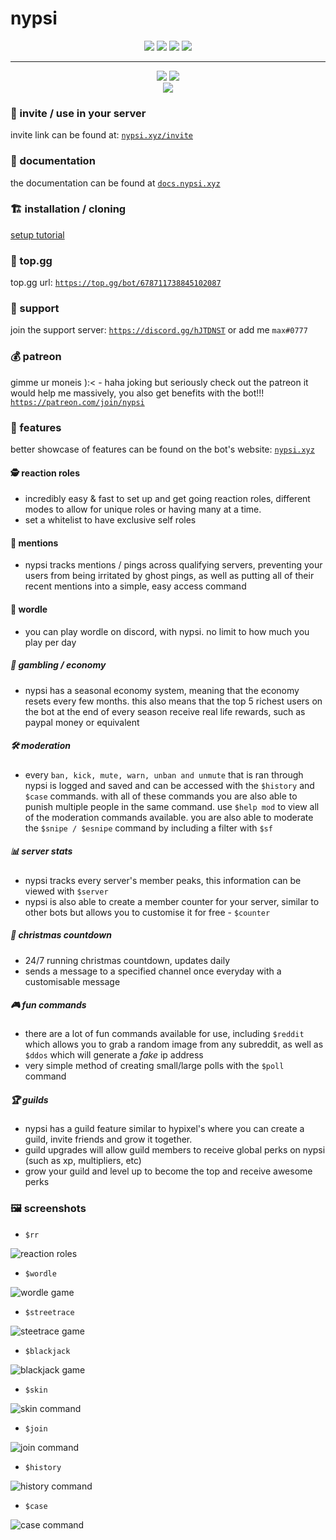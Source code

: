 # nypsi

<p align="center">
<a href="https://discord.gg/hJTDNST" target="_blank"><img src="https://img.shields.io/badge/Discord-5865F2?style=for-the-badge&logo=discord&logoColor=white"></a>
<img src="https://img.shields.io/badge/TypeScript-007ACC?style=for-the-badge&logo=typescript&logoColor=white">
<img src ="https://img.shields.io/badge/redis-%23DD0031.svg?&style=for-the-badge&logo=redis&logoColor=white">
<img src ="https://img.shields.io/badge/Prisma-3982CE?style=for-the-badge&logo=Prisma&logoColor=white">
</p>

<hr>

<p align="center">
  <a href="https://discord.gg/hJTDNST" target="_blank"><img src="https://badgen.net/discord/members/hJTDNST"></a>
  <a href="https://top.gg/bot/678711738845102087"><img src="https://top.gg/api/widget/servers/678711738845102087.svg"></a>
  <br>
  <a href="https://ko-fi.com/U7U4AEDXM"><img src = "https://ko-fi.com/img/githubbutton_sm.svg"></a>
</p>

### 🍟 invite / use in your server

invite link can be found at: [`nypsi.xyz/invite`](https://nypsi.xyz/invite)

### 📔 documentation

the documentation can be found at [`docs.nypsi.xyz`](https://docs.nypsi.xyz)

### 🏗 installation / cloning

[setup tutorial](https://github.com/mxz7/nypsi/blob/main/SETUP.md)

### 🍪 top.gg

top.gg url: [`https://top.gg/bot/678711738845102087`](https://top.gg/bot/678711738845102087)

### 🌴 support

join the support server: [`https://discord.gg/hJTDNST`](https://discord.gg/hJTDNST) or add me `max#0777`

### 💰 patreon

gimme ur moneis ):< - haha joking but seriously check out the patreon it would help me massively, you also get benefits with the bot!!! [`https://patreon.com/join/nypsi`](https://patreon.com/join/nypsi)

### 🌵 features

better showcase of features can be found on the bot's website: [`nypsi.xyz`](https://nypsi.xyz)

#### 🕵️ reaction roles

- incredibly easy & fast to set up and get going reaction roles, different modes to allow for unique roles or having many at a time.
- set a whitelist to have exclusive self roles

#### 💬 mentions

- nypsi tracks mentions / pings across qualifying servers, preventing your users from being irritated by ghost pings, as well as putting all of their recent mentions into a simple, easy access command

#### 📖 wordle

- you can play wordle on discord, with nypsi. no limit to how much you play per day

##### 💸 gambling / economy

- nypsi has a seasonal economy system, meaning that the economy resets every few months. this also means that the top 5 richest users on the bot at the end of every season receive real life rewards, such as paypal money or equivalent

##### 🛠 moderation

- every `ban, kick, mute, warn, unban and unmute` that is ran through nypsi is logged and saved and can be accessed with the `$history` and `$case` commands. with all of these commands you are also able to punish multiple people in the same command. use `$help mod` to view all of the moderation commands available. you are also able to moderate the `$snipe / $esnipe` command by including a filter with `$sf`

##### 📊 server stats

- nypsi tracks every server's member peaks, this information can be viewed with `$server`
- nypsi is also able to create a member counter for your server, similar to other bots but allows you to customise it for free - `$counter`

##### 🎅 christmas countdown

- 24/7 running christmas countdown, updates daily
- sends a message to a specified channel once everyday with a customisable message

##### 🎮 fun commands

- there are a lot of fun commands available for use, including `$reddit` which allows you to grab a random image from any subreddit, as well as `$ddos` which will generate a _fake_ ip address
- very simple method of creating small/large polls with the `$poll` command

##### 🏆 guilds

- nypsi has a guild feature similar to hypixel's where you can create a guild, invite friends and grow it together.
- guild upgrades will allow guild members to receive global perks on nypsi (such as xp, multipliers, etc)
- grow your guild and level up to become the top and receive awesome perks

### 🖼 screenshots

- `$rr`

![reaction roles](images/reactionroles.jpg)

- `$wordle`

![wordle game](images/wordle.png)

- `$streetrace`

![steetrace game](images/streetrace.png)

- `$blackjack`

![blackjack game](images/blackjack.png)

- `$skin`

![skin command](images/skin.png)

- `$join`

![join command](images/join.png)

- `$history`

![history command](images/history.png)

- `$case`

![case command](images/case.png)
